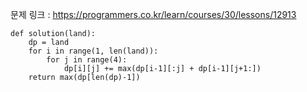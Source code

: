 문제 링크 : https://programmers.co.kr/learn/courses/30/lessons/12913

```
def solution(land):
    dp = land
    for i in range(1, len(land)):
        for j in range(4):
            dp[i][j] += max(dp[i-1][:j] + dp[i-1][j+1:])
    return max(dp[len(dp)-1])
```

